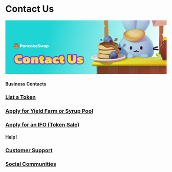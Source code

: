 # Contact Us

![](../.gitbook/assets/contact-us-header.png)

#### Business Contacts

### [List a Token](business-partnerships.md#exchange)

### [Apply for Yield Farm or Syrup Pool](business-partnerships.md#farms-and-syrup-pools)

### [Apply for an IFO (Token Sale)](business-partnerships.md#ifos-token-sales)

####

#### Help!

### [Customer Support](customer-support.md#there-is-no-customer-support-for-pancakeswap)

### [Social Communities](telegram.md)


